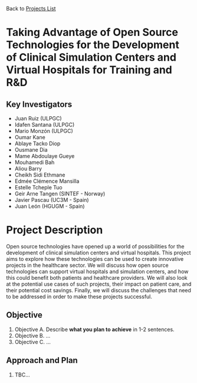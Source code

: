 Back to [Projects List](../../README.md#ProjectsList)

# Taking Advantage of Open Source Technologies for the Development of Clinical Simulation Centers and Virtual Hospitals for Training and R&D

## Key Investigators

- Juan Ruiz (ULPGC)
- Idafen Santana (ULPGC)
- Mario Monzón (ULPGC)
- Oumar Kane 
- Ablaye Tacko Diop 
- Ousmane Dia 
- Mame Abdoulaye Gueye 
- Mouhamedi Bah 
- Aliou Barry 
- Cheikh Sidi Ethmane 
- Edmée Clémence Mansilla 
- Estelle Tcheple Tuo
- Geir Arne Tangen (SINTEF - Norway)
- Javier Pascau (UC3M - Spain)
- Juan León (HGUGM - Spain)

# Project Description

Open source technologies have opened up a world of possibilities for the development of clinical simulation centers and virtual hospitals. This project aims to explore how these technologies can be used to create innovative projects in the healthcare sector. We will discuss how open source technologies can support virtual hospitals and simulation centers, and how this could benefit both patients and healthcare providers. We will also look at the potential use cases of such projects, their impact on patient care, and their potential cost savings. Finally, we will discuss the challenges that need to be addressed in order to make these projects successful.

## Objective

<!-- Describe here WHAT you would like to achieve (what you will have as end result). -->

1. Objective A. Describe **what you plan to achieve** in 1-2 sentences.
1. Objective B. ...
1. Objective C. ...

## Approach and Plan

<!-- Describe here HOW you would like to achieve the objectives stated above. -->

1. TBC...
